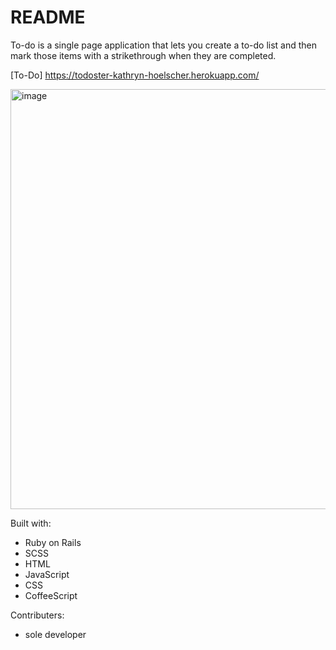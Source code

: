 # README

To-do is a single page application that lets you create a to-do list and then mark those items with a strikethrough when they are completed. 

[To-Do] https://todoster-kathryn-hoelscher.herokuapp.com/

<img width="672" alt="image" src="https://user-images.githubusercontent.com/56094085/96037100-fe222d00-0e2a-11eb-9c24-8c3ffdbae2d1.png">

Built with:
 * Ruby on Rails
 * SCSS
 * HTML 
 * JavaScript
 * CSS 
 * CoffeeScript
 
 Contributers: 
  * sole developer
